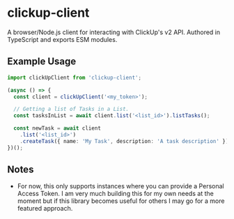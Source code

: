 # clickup-client

A browser/Node.js client for interacting with ClickUp's v2 API. Authored in TypeScript and
exports ESM modules.

## Example Usage

```typescript
import clickUpClient from 'clickup-client';

(async () => {
  const client = clickUpClient('<my_token>');

  // Getting a list of Tasks in a List.
  const tasksInList = await client.list('<list_id>').listTasks();

  const newTask = await client
    .list('<list_id>')
    .createTask({ name: 'My Task', description: 'A task description' });
})();
```

## Notes

- For now, this only supports instances where you can provide a Personal Access Token. I
  am very much building this for my own needs at the moment but if this library becomes
  useful for others I may go for a more featured approach.
